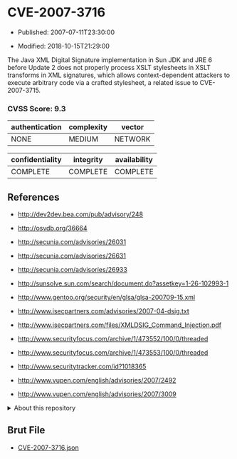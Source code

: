 # CVE-2007-3716

- Published: 2007-07-11T23:30:00

- Modified: 2018-10-15T21:29:00

The Java XML Digital Signature implementation in Sun JDK and JRE 6 before Update 2 does not properly process XSLT stylesheets in XSLT transforms in XML signatures, which allows context-dependent attackers to execute arbitrary code via a crafted stylesheet, a related issue to CVE-2007-3715.

### CVSS Score: **9.3**

| authentication | complexity | vector |
| --- | --- | --- |
| NONE | MEDIUM | NETWORK |

| confidentiality | integrity | availability |
| --- | --- | --- |
| COMPLETE | COMPLETE | COMPLETE |

## References

* http://dev2dev.bea.com/pub/advisory/248

* http://osvdb.org/36664

* http://secunia.com/advisories/26031

* http://secunia.com/advisories/26631

* http://secunia.com/advisories/26933

* http://sunsolve.sun.com/search/document.do?assetkey=1-26-102993-1

* http://www.gentoo.org/security/en/glsa/glsa-200709-15.xml

* http://www.isecpartners.com/advisories/2007-04-dsig.txt

* http://www.isecpartners.com/files/XMLDSIG_Command_Injection.pdf

* http://www.securityfocus.com/archive/1/473552/100/0/threaded

* http://www.securityfocus.com/archive/1/473553/100/0/threaded

* http://www.securitytracker.com/id?1018365

* http://www.vupen.com/english/advisories/2007/2492

* http://www.vupen.com/english/advisories/2007/3009

<details>
<summary>About this repository</summary> 

  This repository is part of the project [Live Hack CVE](https://github.com/Live-Hack-CVE). Main website can be found [www.live-hack.org](https://www.live-hack.org) 
  
  Made by [Sn0wAlice](https://github.com/Sn0wAlice) for the people that care about security and need to have a feed of the latest CVEs. Hope you enjoy it, don't forget to star the repo and follow me on [Twitter](https://twitter.com/Sn0wAlice) and [Github](https://github.com/Sn0wAlice). And that is my [personnal website](https://www.alice-snow.me/)

  - [Home Page](https://github.com/Live-Hack-CVE)
  - [Framework](https://github.com/Live-Hack-CVE/cve-framework)
  - [CVE database](https://github.com/Live-Hack-CVE/full_database)
  - [Changelog](https://github.com/Live-Hack-CVE/Changelog)
</details>

## Brut File

* [CVE-2007-3716.json](https://raw.githubusercontent.com/Live-Hack-CVE/full_database/main/cves/2007/CVE-2007-3716.json)

